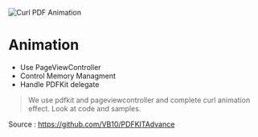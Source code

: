

![Curl PDF Animation](https://github.com/VB10/PDFKITAdvance/blob/master/Tesx/Support/curl.gif)
# Animation


- Use PageViewController
- Control Memory Managment
- Handle PDFKit delegate

> We use pdfkit and pageviewcontroller and complete curl animation effect.
Look at code and samples.

Source :
 https://github.com/VB10/PDFKITAdvance